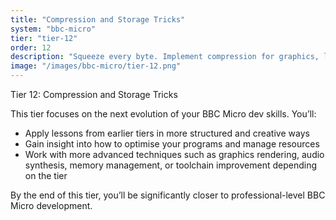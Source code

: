```yaml
---
title: "Compression and Storage Tricks"
system: "bbc-micro"
tier: "tier-12"
order: 12
description: "Squeeze every byte. Implement compression for graphics, levels, and even your own code."
image: "/images/bbc-micro/tier-12.png"
---
```


Tier 12: Compression and Storage Tricks

This tier focuses on the next evolution of your BBC Micro dev skills.
You’ll:
- Apply lessons from earlier tiers in more structured and creative ways
- Gain insight into how to optimise your programs and manage resources
- Work with more advanced techniques such as graphics rendering, audio synthesis,
  memory management, or toolchain improvement depending on the tier

By the end of this tier, you’ll be significantly closer to professional-level BBC Micro development.
